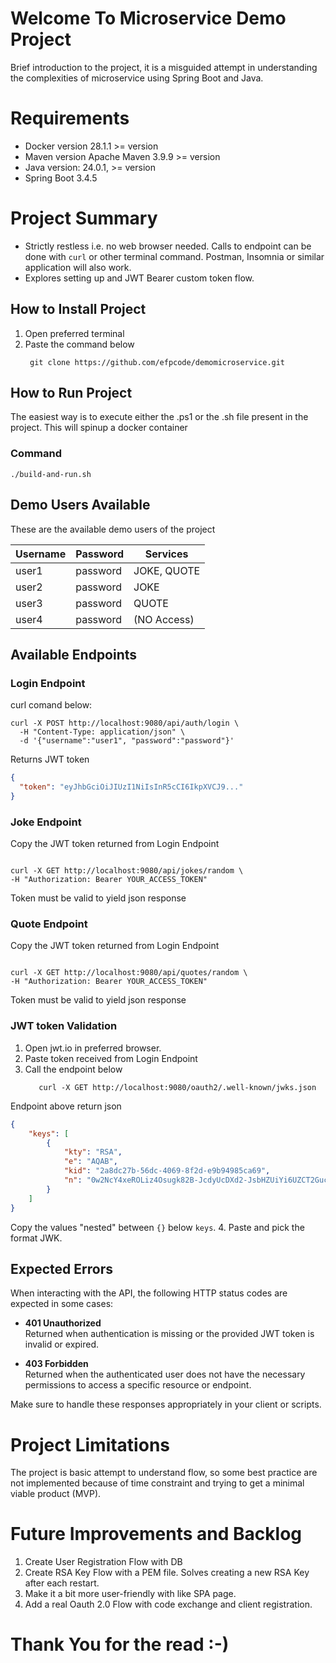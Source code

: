 # Welcome To Microservice Demo Project
Brief introduction to the project, it is a misguided attempt in understanding the complexities of microservice using Spring Boot and Java. 

# Requirements
* Docker version 28.1.1 >= version
* Maven version Apache Maven 3.9.9 >= version
* Java version: 24.0.1, >= version
* Spring Boot 3.4.5

# Project Summary
* Strictly restless i.e. no web browser needed. Calls to endpoint can be done with ``curl`` or other terminal command. Postman, Insomnia or similar application will also work. 
* Explores setting up and JWT Bearer custom token flow.

## How to Install Project
1. Open preferred terminal 
2. Paste the command below
   ```shell
    git clone https://github.com/efpcode/demomicroservice.git
   ```

## How to Run Project
The easiest way is to execute either the .ps1 or the .sh file present in the project.
This will spinup a docker container

### Command 
```shell
./build-and-run.sh
```

## Demo Users Available
These are the available demo users of the project 

| Username | Password | Services    |
|----------|----------|-------------|
| user1    | password | JOKE, QUOTE |
| user2    | password | JOKE        |
| user3    | password | QUOTE       |
| user4    | password | (NO Access) |

## Available Endpoints

### Login Endpoint 

curl comand below:
```shell
curl -X POST http://localhost:9080/api/auth/login \
  -H "Content-Type: application/json" \
  -d '{"username":"user1", "password":"password"}'

```
Returns JWT token

```json
{
  "token": "eyJhbGciOiJIUzI1NiIsInR5cCI6IkpXVCJ9..."
}

```

### Joke Endpoint
Copy the JWT token returned from Login Endpoint

```shell

curl -X GET http://localhost:9080/api/jokes/random \
-H "Authorization: Bearer YOUR_ACCESS_TOKEN"

```
Token must be valid to yield json response

### Quote Endpoint

Copy the JWT token returned from Login Endpoint

```shell

curl -X GET http://localhost:9080/api/quotes/random \
-H "Authorization: Bearer YOUR_ACCESS_TOKEN"

```
Token must be valid to yield json response


### JWT token Validation

1. Open jwt.io in preferred browser.
2. Paste token received from Login Endpoint
3. Call the endpoint below
    ```shell
       curl -X GET http://localhost:9080/oauth2/.well-known/jwks.json
    ```

Endpoint above return json
```json
{
	"keys": [
		{
			"kty": "RSA",
			"e": "AQAB",
			"kid": "2a8dc27b-56dc-4069-8f2d-e9b94985ca69",
			"n": "0w2NcY4xeROLiz4Osugk82B-JcdyUcDXd2-JsbHZUiYi6UZCT2Gucvsj_Tuz2dtwFi-c5yITHfYw2nmyEbiB3dTWn3dj-d7cJ3k5S70xBcRDKDR3g2VNpYxmS-9WczdmMNMrX_BoXrlpKWrF4w7Y8NSgTXNdi9EmUvqyBCLxE_SqAodQyMxXifPsDHeZqJTPTvu7Uha4CCFoprFRE91zcD8JTlvYmTNZju09Bb80tav2OPJy953abK-lKHGaKqvMJwaFWK3sP0r5GTEnHlHM2j6nOys1chK6BJoP29wFa49xeOpuQJSdRSo0yyohfkm2hC5MYbGydKWN9G5yx2sPew"
		}
	]
}

```
Copy the values "nested" between ``{}`` below ``keys``.
4. Paste and pick the format JWK.


## Expected Errors

When interacting with the API, the following HTTP status codes are expected in some cases:

- **401 Unauthorized**  
  Returned when authentication is missing or the provided JWT token is invalid or expired.

- **403 Forbidden**  
  Returned when the authenticated user does not have the necessary permissions to access a specific resource or endpoint.

Make sure to handle these responses appropriately in your client or scripts.


# Project Limitations
The project is basic attempt to understand flow, so some best practice are not implemented because of time constraint and 
trying to get a minimal viable product (MVP).

# Future Improvements and Backlog 
1. Create User Registration Flow with DB 
2. Create RSA Key Flow with a PEM file. Solves creating a new RSA Key after each restart.  
3. Make it a bit more user-friendly with like SPA page.
4. Add a real Oauth 2.0 Flow with code exchange and client registration.   


# Thank You for the read :-)




